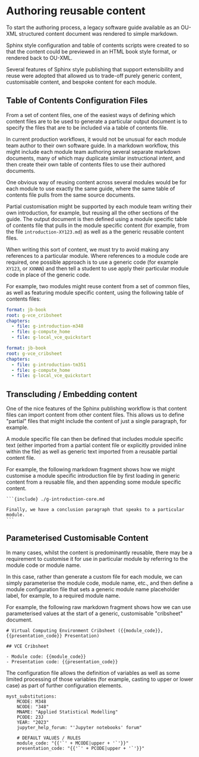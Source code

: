 # Authoring reusable content

To start the authoring process, a legacy software guide available as an OU-XML structured content document was rendered to simple markdown.

Sphinx style configuration and table of contents scripts were created to so that the content could be previewed in an HTML book style format, or rendered back to OU-XML.

Several features of Sphinx style publishing that support extensibility and reuse were adopted that allowed us to trade-off purely generic content, customisable content, and bespoke content for each module.

## Table of Contents Configuration Files

From a set of content files, one of the easiest ways of defining which content files are to be used to generate a particular output document is to specify the files that are to be included via a table of contents file.

In current production workflows, it would not be unusual for each module team author to their own software guide. In a markdown workflow, this might include each module team authoring several separate markdown documents, many of which may  duplicate similar instructional intent, and then create their own table of contents files to use their authored documents.

One obvious way of reusing content across several modules would be for each module to use exactly the same guide, where the same table of contents file pulls from the same source documents.

Partial customisation might be supported by each module team writing their own introduction, for example, but reusing all the other sections of the guide.  The output document is then defined using a module specific table of contents file that pulls in the module specific content (for example, from the file `introduction-XY123.md`) as well as a the generic reusable content files.

When writing this sort of content, we must try to avoid making any references to a particular module. Where references to a module code are required, one possible approach is to use a generic code (for example `XY123`, or `XXNNN`) and then tell a student to use apply their particular module code in place of the generic code.

For example, two modules might reuse content from a set of common files, as well as featuring module specific content, using the following table of contents files:

```yaml
format: jb-book
root: g-vce_cribsheet
chapters:
  - file: g-introduction-m348
  - file: g-compute_home
  - file: g-local_vce_quickstart
```

```yaml
format: jb-book
root: g-vce_cribsheet
chapters:
  - file: g-introduction-tm351
  - file: g-compute_home
  - file: g-local_vce_quickstart
```

## Transcluding / Embedding content

One of the nice features of the Sphinx publishing workflow is that content files can import content from other content files. This allows us to define "partial" files that might include the content of just a single paragraph, for example.

A module specific file can then be defined that includes module specific text (either imported from a partial content file or explicitly provided inline within the file) as well as generic text imported from a reusable partial content file.

For example, the following markdown fragment shows how we might customise a module specific introduction file by first loading in generic content from a reusable file, and then appending some module specific content.

````text
```{include} ./g-introduction-core.md

Finally, we have a conclusion paragraph that speaks to a particular module.
```
````

## Parameterised Customisable Content

In many cases, whilst the content is predominantly reusable, there may be a requirement to customise it for use in particular module by referring to the module code or module name.

In this case, rather than generate a custom file for each module, we can simply parameterise the module code, module name, etc., and then define a module configuration file that sets a generic module name placeholder label, for example, to a required module name.

For example, the following raw markdown fragment shows how we can use parameterised values at the start of a generic, customisable "cribsheet" document.

```text
# Virtual Computing Environment Cribsheet ({{module_code}}, {{presentation_code}} Presentation)

## VCE Cribsheet

- Module code: {{module_code}}
- Presentation code: {{presentation_code}}
```

The configuration file allows the definition of variables as well as some limited processing of those variables (for example, casting to upper or lower case) as part of further configuration elements.

```text
myst_substitutions:
    MCODE: M348
    NCODE: "348"
    MNAME: "Applied Statistical Modelling"
    PCODE: 23J
    YEAR: "2023"
    jupyter_help_forum: "'Jupyter notebooks' forum"

    # DEFAULT VALUES / RULES
    module_code: "{{'`' + MCODE|upper + '`'}}"
    presentation_code: "{{'`' + PCODE|upper + '`'}}"
```
